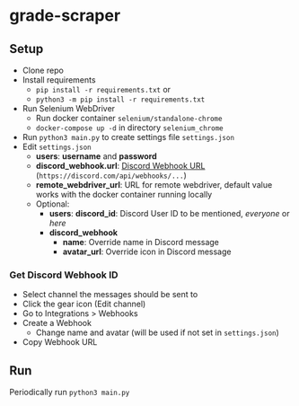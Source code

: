 # grade-scraper

## Setup

- Clone repo
- Install requirements
    - `pip install -r requirements.txt` or
    - `python3 -m pip install -r requirements.txt`
- Run Selenium WebDriver
    - Run docker container `selenium/standalone-chrome`
    - `docker-compose up -d` in directory `selenium_chrome`
- Run `python3 main.py` to create settings file `settings.json`
- Edit `settings.json`
    - **users**: **username** and **password**
    - **discord_webhook.url**: [Discord Webhook URL](#get-discord-webhook-id) (`https://discord.com/api/webhooks/...`)
    - **remote_webdriver_url**: URL for remote webdriver, default value works with the docker container running locally
    - Optional:
        - **users**: **discord_id**: Discord User ID to be mentioned, *everyone* or *here*
        - **discord_webhook**
            - **name**: Override name in Discord message
            - **avatar_url**: Override icon in Discord message

### Get Discord Webhook ID

- Select channel the messages should be sent to
- Click the gear icon (Edit channel)
- Go to Integrations > Webhooks
- Create a Webhook
    - Change name and avatar (will be used if not set in `settings.json`)
- Copy Webhook URL

## Run

Periodically run `python3 main.py`